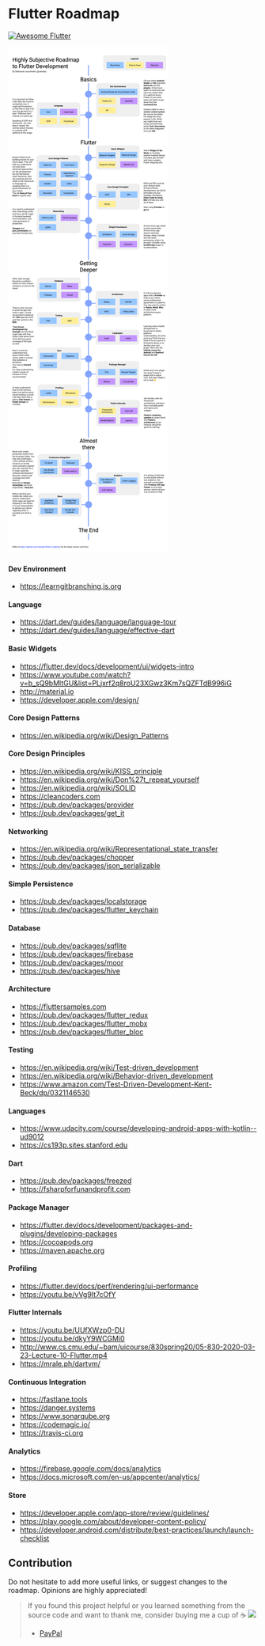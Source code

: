 # Flutter Roadmap <a href="https://github.com/Solido/awesome-flutter">
   <img alt="Awesome Flutter" src="https://img.shields.io/badge/Awesome-Flutter-blue.svg?longCache=true&style=flat-square" />
</a>

![roadmap](images/FlutterRoadmap.png)

#### Dev Environment
* https://learngitbranching.js.org

#### Language
* https://dart.dev/guides/language/language-tour
* https://dart.dev/guides/language/effective-dart

#### Basic Widgets
* https://flutter.dev/docs/development/ui/widgets-intro
* https://www.youtube.com/watch?v=b_sQ9bMltGU&list=PLjxrf2q8roU23XGwz3Km7sQZFTdB996iG
* http://material.io
* https://developer.apple.com/design/

#### Core Design Patterns
* https://en.wikipedia.org/wiki/Design_Patterns

#### Core Design Principles
* https://en.wikipedia.org/wiki/KISS_principle
* https://en.wikipedia.org/wiki/Don%27t_repeat_yourself
* https://en.wikipedia.org/wiki/SOLID
* https://cleancoders.com
* https://pub.dev/packages/provider
* https://pub.dev/packages/get_it

#### Networking
* https://en.wikipedia.org/wiki/Representational_state_transfer
* https://pub.dev/packages/chopper
* https://pub.dev/packages/json_serializable

#### Simple Persistence
* https://pub.dev/packages/localstorage
* https://pub.dev/packages/flutter_keychain

#### Database
* https://pub.dev/packages/sqflite
* https://pub.dev/packages/firebase
* https://pub.dev/packages/moor
* https://pub.dev/packages/hive

#### Architecture
* https://fluttersamples.com
* https://pub.dev/packages/flutter_redux
* https://pub.dev/packages/flutter_mobx
* https://pub.dev/packages/flutter_bloc

#### Testing
* https://en.wikipedia.org/wiki/Test-driven_development
* https://en.wikipedia.org/wiki/Behavior-driven_development
* https://www.amazon.com/Test-Driven-Development-Kent-Beck/dp/0321146530

#### Languages
* https://www.udacity.com/course/developing-android-apps-with-kotlin--ud9012
* https://cs193p.sites.stanford.edu

#### Dart
* https://pub.dev/packages/freezed
* https://fsharpforfunandprofit.com

#### Package Manager
* https://flutter.dev/docs/development/packages-and-plugins/developing-packages
* https://cocoapods.org
* https://maven.apache.org

#### Profiling
* https://flutter.dev/docs/perf/rendering/ui-performance
* https://youtu.be/vVg9It7cOfY

#### Flutter Internals
* https://youtu.be/UUfXWzp0-DU
* https://youtu.be/dkyY9WCGMi0
* http://www.cs.cmu.edu/~bam/uicourse/830spring20/05-830-2020-03-23-Lecture-10-Flutter.mp4
* https://mrale.ph/dartvm/

#### Continuous Integration
* https://fastlane.tools
* https://danger.systems
* https://www.sonarqube.org
* https://codemagic.io/
* https://travis-ci.org

#### Analytics
* https://firebase.google.com/docs/analytics
* https://docs.microsoft.com/en-us/appcenter/analytics/

#### Store
* https://developer.apple.com/app-store/review/guidelines/
* https://play.google.com/about/developer-content-policy/
* https://developer.android.com/distribute/best-practices/launch/launch-checklist

## Contribution
Do not hesitate to add more useful links, or suggest changes to the roadmap. Opinions are highly appreciated!

> If you found this project helpful or you learned something from the source code and want to thank me, consider buying me a cup of :coffee:
><a href='https://ko-fi.com/eirehauler' target="_blank" rel="noopener noreferrer"><img src="https://www.buymeacoffee.com/assets/img/custom_images/orange_img.png"/></a>
> * [PayPal](https://www.paypal.me/EireHauler)
